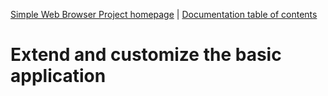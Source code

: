 [Simple Web Browser Project homepage](https://mwbarlow.com/simple) | [Documentation table of contents](TOC.md) 

# Extend and customize the basic application


